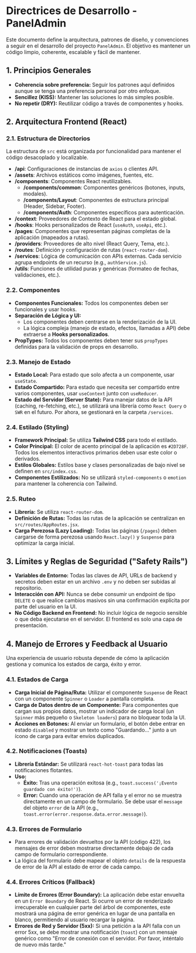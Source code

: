 # Directrices de Desarrollo - PanelAdmin

Este documento define la arquitectura, patrones de diseño, y convenciones a seguir en el desarrollo del proyecto `PanelAdmin`. El objetivo es mantener un código limpio, coherente, escalable y fácil de mantener.

## 1. Principios Generales

- **Coherencia sobre preferencia:** Seguir los patrones aquí definidos aunque se tenga una preferencia personal por otro enfoque.
- **Sencillez (KISS):** Mantener las soluciones lo más simples posible.
- **No repetir (DRY):** Reutilizar código a través de componentes y hooks.

## 2. Arquitectura Frontend (React)

### 2.1. Estructura de Directorios

La estructura de `src` está organizada por funcionalidad para mantener el código desacoplado y localizable.

-   **/api**: Configuraciones de instancias de `axios` o clientes API.
-   **/assets**: Archivos estáticos como imágenes, fuentes, etc.
-   **/components**: Componentes React reutilizables.
    -   **/components/common**: Componentes genéricos (botones, inputs, modales).
    -   **/components/Layout**: Componentes de estructura principal (Header, Sidebar, Footer).
    -   **/components/Auth**: Componentes específicos para autenticación.
-   **/context**: Proveedores de Contexto de React para el estado global.
-   **/hooks**: Hooks personalizados de React (`useAuth`, `useApi`, etc.).
-   **/pages**: Componentes que representan páginas completas de la aplicación (mapeados a rutas).
-   **/providers**: Proveedores de alto nivel (React Query, Tema, etc.).
-   **/routes**: Definición y configuración de rutas (`react-router-dom`).
-   **/services**: Lógica de comunicación con APIs externas. Cada servicio agrupa endpoints de un recurso (e.g., `authService.js`).
-   **/utils**: Funciones de utilidad puras y genéricas (formateo de fechas, validaciones, etc.).

### 2.2. Componentes

-   **Componentes Funcionales:** Todos los componentes deben ser funcionales y usar hooks.
-   **Separación de Lógica y UI:**
    -   Los componentes deben centrarse en la renderización de la UI.
    -   La lógica compleja (manejo de estado, efectos, llamadas a API) debe extraerse a **Hooks personalizados**.
-   **PropTypes:** Todos los componentes deben tener sus `propTypes` definidas para la validación de props en desarrollo.

### 2.3. Manejo de Estado

-   **Estado Local:** Para estado que solo afecta a un componente, usar `useState`.
-   **Estado Compartido:** Para estado que necesita ser compartido entre varios componentes, usar `useContext` junto con `useReducer`.
-   **Estado del Servidor (Server State):** Para manejar datos de la API (caching, re-fetching, etc.), se utilizará una librería como `React Query` o `SWR` en el futuro. Por ahora, se gestionará en la carpeta `/services`.

### 2.4. Estilado (Styling)

-   **Framework Principal:** Se utiliza **Tailwind CSS** para todo el estilado.
-   **Color Principal:** El color de acento principal de la aplicación es `#2D728F`. Todos los elementos interactivos primarios deben usar este color o derivados.
-   **Estilos Globales:** Estilos base y clases personalizadas de bajo nivel se definen en `src/index.css`.
-   **Componentes Estilizados:** No se utilizará `styled-components` o `emotion` para mantener la coherencia con Tailwind.

### 2.5. Ruteo

-   **Librería:** Se utiliza `react-router-dom`.
-   **Definición de Rutas:** Todas las rutas de la aplicación se centralizan en `src/routes/AppRoutes.jsx`.
-   **Carga Perezosa (Lazy Loading):** Todas las páginas (`/pages`) deben cargarse de forma perezosa usando `React.lazy()` y `Suspense` para optimizar la carga inicial.

## 3. Límites y Reglas de Seguridad ("Safety Rails")

-   **Variables de Entorno:** Todas las claves de API, URLs de backend y secretos deben estar en un archivo `.env` y no deben ser subidas al repositorio.
-   **Interacción con API:** Nunca se debe consumir un endpoint de tipo `DELETE` o que realice cambios masivos sin una confirmación explícita por parte del usuario en la UI.
-   **No Código Backend en Frontend:** No incluir lógica de negocio sensible o que deba ejecutarse en el servidor. El frontend es solo una capa de presentación.

## 4. Manejo de Errores y Feedback al Usuario

Una experiencia de usuario robusta depende de cómo la aplicación gestiona y comunica los estados de carga, éxito y error.

### 4.1. Estados de Carga

-   **Carga Inicial de Página/Ruta:** Utilizar el componente `Suspense` de React con un componente `Spinner` o `Loader` a pantalla completa.
-   **Carga de Datos dentro de un Componente:** Para componentes que cargan sus propios datos, mostrar un indicador de carga local (un `Spinner` más pequeño o `Skeleton loaders`) para no bloquear toda la UI.
-   **Acciones en Botones:** Al enviar un formulario, el botón debe entrar en estado `disabled` y mostrar un texto como "Guardando..." junto a un ícono de carga para evitar envíos duplicados.

### 4.2. Notificaciones (Toasts)

-   **Librería Estándar:** Se utilizará `react-hot-toast` para todas las notificaciones flotantes.
-   **Uso:**
    -   **Éxito:** Tras una operación exitosa (e.g., `toast.success('¡Evento guardado con éxito!')`).
    -   **Error:** Cuando una operación de API falla y el error no se muestra directamente en un campo de formulario. Se debe usar el `message` del objeto `error` de la API (e.g., `toast.error(error.response.data.error.message)`).

### 4.3. Errores de Formulario

-   Para errores de validación devueltos por la API (código 422), los mensajes de error deben mostrarse directamente debajo de cada campo de formulario correspondiente.
-   La lógica del formulario debe mapear el objeto `details` de la respuesta de error de la API al estado de error de cada campo.

### 4.4. Errores Críticos (Fallback)

-   **Límite de Errores (Error Boundary):** La aplicación debe estar envuelta en un `Error Boundary` de React. Si ocurre un error de renderizado irrecuperable en cualquier parte del árbol de componentes, este mostrará una página de error genérica en lugar de una pantalla en blanco, permitiendo al usuario recargar la página.
-   **Errores de Red y Servidor (5xx):** Si una petición a la API falla con un error 5xx, se debe mostrar una notificación (`toast`) con un mensaje genérico como "Error de conexión con el servidor. Por favor, inténtalo de nuevo más tarde." 